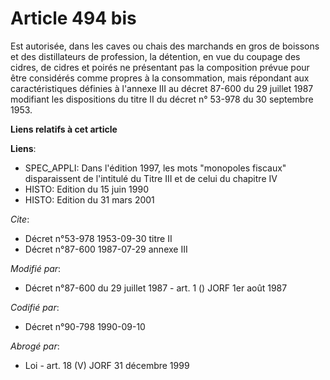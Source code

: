 # Article 494 bis

Est autorisée, dans les caves ou chais des marchands en gros de boissons et des distillateurs de profession, la détention, en
vue du coupage des cidres, de cidres et poirés ne présentant pas la composition prévue pour être considérés comme propres à
la consommation, mais répondant aux caractéristiques définies à l'annexe III au décret 87-600 du 29 juillet 1987 modifiant
les dispositions du titre II du décret n° 53-978 du 30 septembre 1953.

**Liens relatifs à cet article**

**Liens**:

  - SPEC_APPLI: Dans l'édition 1997, les mots "monopoles fiscaux" disparaissent de l'intitulé du Titre III et de celui du chapitre IV
  - HISTO: Edition du 15 juin 1990
  - HISTO: Edition du 31 mars 2001

_Cite_:

  - Décret n°53-978 1953-09-30 titre II
  - Décret n°87-600 1987-07-29 annexe III

_Modifié par_:

  - Décret n°87-600 du 29 juillet 1987 - art. 1 () JORF 1er août 1987

_Codifié par_:

  - Décret n°90-798 1990-09-10

_Abrogé par_:

  - Loi - art. 18 (V) JORF 31 décembre 1999
